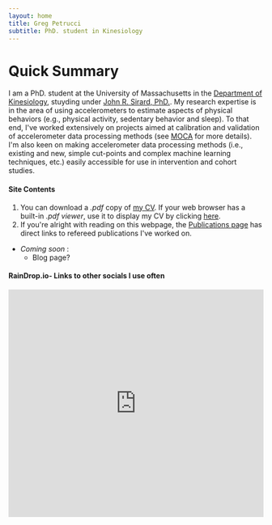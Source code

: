 ```yaml
---
layout: home
title: Greg Petrucci
subtitle: PhD. student in Kinesiology
---
```


# Quick Summary

I am a PhD. student at the University of Massachusetts in the [Department of Kinesiology](https://www.umass.edu/sphhs/kinesiology), stuyding under [John R. Sirard, PhD.](https://blogs.umass.edu/pahl/about-us/bios/john-sirard/). My research expertise is in the area of using accelerometers to estimate aspects of physical behaviors (e.g., physical activity, sedentary behavior and sleep). To that end, I've worked extensively on projects aimed at calibration and validation of accelerometer data processing methods (see [MOCA](https://gregpetrucci.com/moca/) for more details). I'm also keen on making accelerometer data processing methods (i.e., existing and new, simple cut-points and complex machine learning techniques, etc.) easily accessible for use in intervention and cohort studies.  

#### Site Contents
1. You can download a _.pdf_ copy of [my CV](PetrucciJr_CV_11_30_23.pdf). If your web browser has a built-in _.pdf viewer_, use it to display my CV by clicking [here](cv.md).
2. If you're alright with reading on this webpage, the [Publications page](pubs.md) has direct links to refereed publications I've worked on.
  * _Coming soon_ :
    * Blog page?

#### RainDrop.io- Links to other socials I use often
<iframe style="border: 1; width: 100%; height: 450px;" allowfullscreen frameborder="0" src="https://raindrop.io/gpetrucci/social-links-42350973/embed"></iframe>



